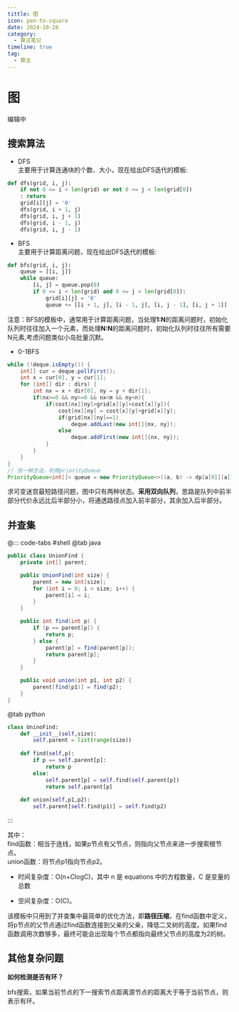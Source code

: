 ```yaml
---
tittle: 图
icon: pen-to-square
date: 2024-10-28
category:
  - 算法笔记
timeline: true
tag:
  - 算法
--- 
```

# 图
编辑中
<!-- more -->
## 搜索算法  
- DFS  
主要用于计算连通块的个数、大小，现在给出DFS迭代的模板:  

```python
def dfs(grid, i, j):
    if not 0 <= i < len(grid) or not 0 <= j < len(grid[0]) 
    : return
    grid[i][j] = '0'
    dfs(grid, i + 1, j)
    dfs(grid, i, j + 1)
    dfs(grid, i - 1, j)
    dfs(grid, i, j - 1)
```     


- BFS    
主要用于计算距离问题，现在给出DFS迭代的模板:
```python
def bfs(grid, i, j):
    queue = [[i, j]]
    while queue:
        [i, j] = queue.pop(0)
        if 0 <= i < len(grid) and 0 <= j < len(grid[0]):
            grid[i][j] = '0'
            queue += [[i + 1, j], [i - 1, j], [i, j - 1], [i, j + 1]]

```    
注意：BFS的模板中，通常用于计算距离问题，当处理**1:N**的距离问题时，初始化队列时往往加入一个元素，而处理**N:N**的距离问题时，初始化队列时往往所有需要N元素,考虑问题类似小岛批量沉默。
- 0-1BFS  
```java
while (!deque.isEmpty()) {
    int[] cur = deque.pollFirst();
    int x = cur[0], y = cur[1];
    for (int[] dir : dirs) {
        int nx = x + dir[0], ny = y + dir[1];
        if(nx>=0 && ny>=0 && nx<m && ny<n){
            if(cost[nx][ny]>grid[x][y]+cost[x][y]){
                cost[nx][ny] = cost[x][y]+grid[x][y];
                if(grid[nx][ny]==1)
                    deque.addLast(new int[]{nx, ny});
                else
                    deque.addFirst(new int[]{nx, ny});
            }
        }
    }
}
// 另一种方法，利用priorityQueue
PriorityQueue<int[]> queue = new PriorityQueue<>((a, b) -> dp[a[0]][a[1]] - dp[b[0]][b[1]]);
```  
求可变迷宫最短路径问题，图中只有两种状态。**采用双向队列**，思路是队列中前半部分代价永远比后半部分小，将通透路径点加入前半部分，其余加入后半部分。


## 并查集 

@::: code-tabs
#shell
@tab java
```java
public class UnionFind {
    private int[] parent;

    public UnionFind(int size) {
        parent = new int[size];
        for (int i = 0; i < size; i++) {
            parent[i] = i;
        }
    }

    public int find(int p) {
        if (p == parent[p]) {
            return p;
        } else {
            parent[p] = find(parent[p]);
            return parent[p];
        }
    }

    public void union(int p1, int p2) {
        parent[find(p1)] = find(p2);
    }
}
```
@tab python
```python
class UninoFind:
    def __init__(self,size):
        self.parent = list(range(size))
    
    def find(self,p):
        if p == self.parent[p]:
            return p
        else:
            self.parent[p] = self.find(self.parent[p])
            return self.parent[p]
    
    def union(self,p1,p2):
        self.parent[self.find(p1)] = self.find(p2)
``` 
:::

其中：  
find函数：相当于连线，如果p节点有父节点，则指向父节点来进一步搜索根节点。  
union函数：将节点p1指向节点p2。
- 时间复杂度：O(n+ClogC)，其中 n 是 equations 中的方程数量，C 是变量的总数

- 空间复杂度：O(C)。 

该模板中只用到了并查集中最简单的优化方法，即**路径压缩**，在find函数中定义，将p节点的父节点通过find函数连接到父亲的父亲，降低二叉树的高度。如果find函数调用次数够多，最终可能会出现每个节点都指向最终父节点的高度为2的树。

## 其他复杂问题

**如何检测是否有环？**
  
bfs搜索，如果当前节点的下一搜索节点距离源节点的距离大于等于当前节点，则表示有环。